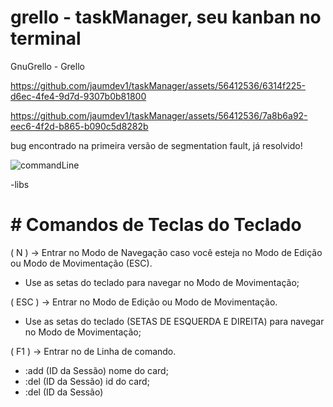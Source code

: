 # grello - taskManager, seu kanban no terminal

GnuGrello - Grello



https://github.com/jaumdev1/taskManager/assets/56412536/6314f225-d6ec-4fe4-9d7d-9307b0b81800

https://github.com/jaumdev1/taskManager/assets/56412536/7a8b6a92-eec6-4f2d-b865-b090c5d8282b

bug encontrado na primeira versão de segmentation fault, já resolvido!


![commandLine](https://github.com/jaumdev1/taskManager/assets/56412536/864acd59-9a79-4450-9177-5621f99edd64)

-libs
<ncurses>
<cpp>


# # Comandos de Teclas do Teclado

( N ) -> Entrar no Modo de Navegação caso você esteja no Modo de Edição ou Modo de Movimentação (ESC).
* Use as setas do teclado para navegar no Modo de Movimentação;
  
( ESC ) -> Entrar no Modo de Edição ou Modo de Movimentação. 
* Use as setas do teclado (SETAS DE ESQUERDA E DIREITA) para navegar no Modo de Movimentação;

( F1 ) -> Entrar no de Linha de comando.
* :add (ID da Sessão) nome do card;
* :del (ID da Sessão) id do card;
* :del (ID da Sessão)
